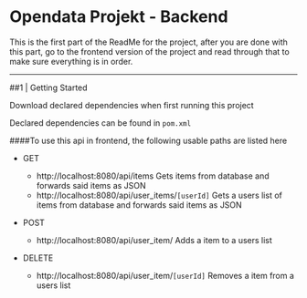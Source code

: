 # Opendata Projekt - Backend
This is the first part of the ReadMe for the project, after you are done with this part, go to the frontend version of the project and read through that to make sure everything is in order.
___

##1 | Getting Started


Download declared dependencies when first running this project

Declared dependencies can be found in `pom.xml`

####To use this api in frontend, the following usable paths are listed here
 - GET
    - http://localhost:8080/api/items
    Gets items from database and forwards said items as JSON
    - http://localhost:8080/api/user_items/`[userId]`
    Gets a users list of items from database and forwards said items as JSON
 
 - POST
    - http://localhost:8080/api/user_item/
    Adds a item to a users list
 
 - DELETE
    - http://localhost:8080/api/user_item/`[userId]`
    Removes a item from a users list
